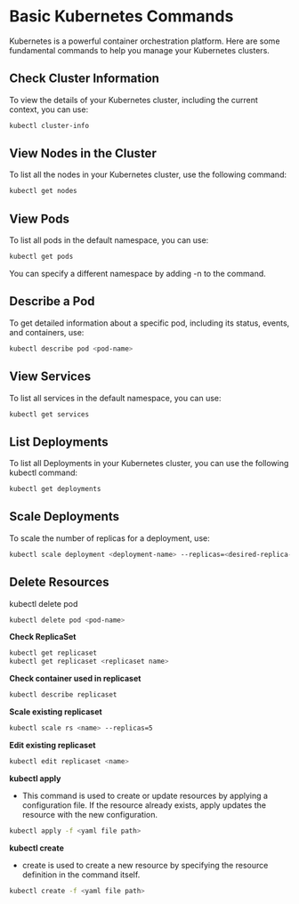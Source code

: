 # Basic Kubernetes Commands

Kubernetes is a powerful container orchestration platform. Here are some fundamental commands to help you manage your Kubernetes clusters.

## Check Cluster Information

To view the details of your Kubernetes cluster, including the current context, you can use:

```bash
kubectl cluster-info
```

## View Nodes in the Cluster

To list all the nodes in your Kubernetes cluster, use the following command:

```bash
kubectl get nodes
```

## View Pods

To list all pods in the default namespace, you can use:

```bash
kubectl get pods
```
You can specify a different namespace by adding -n <namespace> to the command.

## Describe a Pod

To get detailed information about a specific pod, including its status, events, and containers, use:

```bash
kubectl describe pod <pod-name>
```

## View Services
To list all services in the default namespace, you can use:

```bash
kubectl get services
```

## List Deployments

To list all Deployments in your Kubernetes cluster, you can use the following kubectl command:

```bash
kubectl get deployments
```

## Scale Deployments

To scale the number of replicas for a deployment, use:

```bash
kubectl scale deployment <deployment-name> --replicas=<desired-replica-count>
```

## Delete Resources

kubectl delete pod <pod-name>

```bash
kubectl delete pod <pod-name>
```

**Check ReplicaSet**
```bash
kubectl get replicaset
kubectl get replicaset <replicaset name>
```

**Check container used in replicaset**
```bash
kubectl describe replicaset
```

**Scale existing replicaset**
```bash
kubectl scale rs <name> --replicas=5
```
**Edit existing replicaset**
```bash
kubectl edit replicaset <name>
```

**kubectl apply**
- This command is used to create or update resources by applying a configuration file. If the resource already exists, apply updates the resource with the new configuration.

```bash
kubectl apply -f <yaml file path>
```

**kubectl create**
- create is used to create a new resource by specifying the resource definition in the command itself.
```bash
kubectl create -f <yaml file path>
```